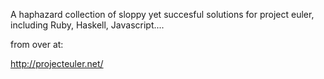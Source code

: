 A haphazard collection of sloppy yet succesful solutions for project euler, including Ruby, Haskell, Javascript....




from over at:




http://projecteuler.net/